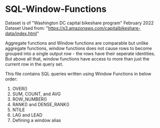 # SQL-Window-Functions

Dataset is of "Washington DC capital bikeshare program" February 2022
Dataset Used from: "https://s3.amazonaws.com/capitalbikeshare-data/index.html"

Aggregate functions and Window functions are comparable but unlike aggregate functions, window functions does not cause rows to become grouped into a single output row - the rows have their seperate identities. But above all that, window functions have access to more than just the current row in the query set.

This file contains SQL queries written using Window Functions in below order:
1. OVER()
2. SUM, COUNT, and AVG
3. ROW_NUMBER()
4. RANK() and DENSE_RANK()
5. NTILE
6. LAG and LEAD
7. Defining a window alias
